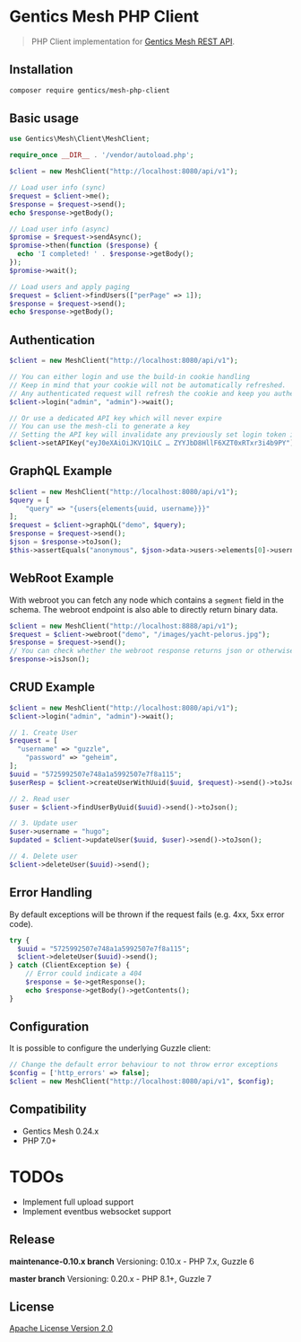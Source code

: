 # Gentics Mesh PHP Client

> PHP Client implementation for [Gentics Mesh REST API](https://getmesh.io/docs/beta/raml).

## Installation

```sh
composer require gentics/mesh-php-client
```

## Basic usage

```php
use Gentics\Mesh\Client\MeshClient;

require_once __DIR__ . '/vendor/autoload.php';

$client = new MeshClient("http://localhost:8080/api/v1");

// Load user info (sync)
$request = $client->me();
$response = $request->send();
echo $response->getBody();

// Load user info (async)
$promise = $request->sendAsync();
$promise->then(function ($response) {
  echo 'I completed! ' . $response->getBody();
});
$promise->wait();

// Load users and apply paging
$request = $client->findUsers(["perPage" => 1]);
$response = $request->send();
echo $response->getBody(); 
```

## Authentication

```php
$client = new MeshClient("http://localhost:8080/api/v1");

// You can either login and use the build-in cookie handling
// Keep in mind that your cookie will not be automatically refreshed.
// Any authenticated request will refresh the cookie and keep you authenticated.
$client->login("admin", "admin")->wait();

// Or use a dedicated API key which will never expire
// You can use the mesh-cli to generate a key
// Setting the API key will invalidate any previously set login token information
$client->setAPIKey("eyJ0eXAiOiJKV1QiLC … ZYYJbD8HllF6XZT0xRTxr3i4b9PY");
```

## GraphQL Example

```php
$client = new MeshClient("http://localhost:8080/api/v1");
$query = [
    "query" => "{users{elements{uuid, username}}}"
];
$request = $client->graphQL("demo", $query);
$response = $request->send();
$json = $response->toJson();
$this->assertEquals("anonymous", $json->data->users->elements[0]->username);
```

## WebRoot Example

With webroot you can fetch any node which contains a `segment` field in the schema. 
The webroot endpoint is also able to directly return binary data.

```php
$client = new MeshClient("http://localhost:8888/api/v1");
$request = $client->webroot("demo", "/images/yacht-pelorus.jpg");
$response = $request->send();
// You can check whether the webroot response returns json or otherwise binary data (e.g. image data)
$response->isJson();
```


## CRUD Example

```php
$client = new MeshClient("http://localhost:8080/api/v1");
$client->login("admin", "admin")->wait();

// 1. Create User
$request = [
  "username" => "guzzle",
    "password" => "geheim",
];
$uuid = "5725992507e748a1a5992507e7f8a115";
$userResp = $client->createUserWithUuid($uuid, $request)->send()->toJson();

// 2. Read user
$user = $client->findUserByUuid($uuid)->send()->toJson();

// 3. Update user
$user->username = "hugo";
$updated = $client->updateUser($uuid, $user)->send()->toJson();

// 4. Delete user
$client->deleteUser($uuid)->send();
```

## Error Handling

By default exceptions will be thrown if the request fails (e.g. 4xx, 5xx error code).

```php
try {
  $uuid = "5725992507e748a1a5992507e7f8a115";
  $client->deleteUser($uuid)->send();
} catch (ClientException $e) {
    // Error could indicate a 404
    $response = $e->getResponse();
    echo $response->getBody()->getContents();
}
```

## Configuration

It is possible to configure the underlying Guzzle client:

```php
// Change the default error behaviour to not throw error exceptions
$config = ['http_errors' => false];
$client = new MeshClient("http://localhost:8080/api/v1", $config);
```

## Compatibility

* Gentics Mesh 0.24.x
* PHP 7.0+

# TODOs

* Implement full upload support
* Implement eventbus websocket support

## Release

**maintenance-0.10.x branch**
Versioning: 0.10.x - PHP 7.x, Guzzle 6

**master branch**
Versioning: 0.20.x - PHP 8.1+, Guzzle 7

## License

[Apache License Version 2.0](http://www.apache.org/licenses/)

